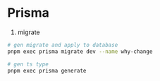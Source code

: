 # Prisma

1. migrate

```bash
# gen migrate and apply to database
pnpm exec prisma migrate dev --name why-change

# gen ts type
pnpm exec prisma generate
```
